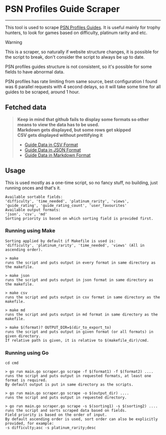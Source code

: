 # PSN Profiles Guide Scraper

----

This tool is used to scrape [PSN Profiles Guides](https://psnprofiles.com/guides/popular). 
It is useful mainly for trophy hunters, to look for games based on difficulty, platinum rarity and etc.

> [!WARNING]
> This is a scraper, so naturally if website structure changes, it is possible for the script to break, don't consider the script to always be up to date.
> 
> PSN profiles guides structure is not consistent, so it's possible for some fields to have abnormal data.
> 
> PSN profiles has rate limiting from same source, best configuration I found was 6 parallel requests with 4 second delays, so it will take some time for all guides to be scraped, around 1 hour.  

## Fetched data
> **Keep in mind that github fails to display some formats so other means to view the data has to be used.**<br/>
> **Markdown gets displayed, but some rows get skipped**<br/>
> **CSV gets displayed without prettifying it**<br/>
> 
> * [Guide Data in CSV Format](https://github.com/giorgtarkha/psnprofiles-guide-scraper/blob/main/data/guide_data.csv)  
> * [Guide Data in JSON Format](https://github.com/giorgtarkha/psnprofiles-guide-scraper/blob/main/data/guide_data.json)  
> * [Guide Data in Markdown Format](https://github.com/giorgtarkha/psnprofiles-guide-scraper/blob/main/data/guide_data.md)

## Usage

This is used mostly as a one-time script, so no fancy stuff, no building, just running onces and that's it.
```
Available sortable fields:  
'difficulty', 'time_needed', 'platinum_rarity', 'views', 'guide_rating', 'guide_rating_count', 'user_favourites'
Available output formats: 
'json', 'csv', 'md'
Sorting priority is based on which sorting field is provided first.
```

### Running using Make

```
Sorting applied by default if Makefile is used is:
'difficulty', 'platinum_rarity', 'time_needed', 'views' (All in ascending order).

> make
runs the script and puts output in every format in same directory as the makefile.

> make json
runs the script and puts output in json format in same directory as the makefile.

> make csv
runs the script and puts output in csv format in same directory as the makefile.

> make md
runs the script and puts output in md format in same directory as the makefile.

> make $(format)? OUTPUT_DIR=$(dir_to_export_to)
runs the script and puts output in given format (or all formats) in given directory. 
If relative path is given, it is relative to $(makefile_dir)/cmd.
```

### Running using Go

```
cd cmd

> go run main.go scraper.go scrape -f $(format1) -f $(format2) ....
runs the script and puts output in requested formats, at least one format is required. 
By default output is put in same directory as the scripts.

> go run main.go scraper.go scrape -o $(output_dir) ....
runs the script and puts output in requested directory.

> go run main.go scraper.go scrape -s $(sorting1) -s $(sorting2) ....
runs the script and sorts scraped data based on fields.
Field priority is based on the order of input.
By default ascending order is used, sort order can also be explicitly provided, for example: 
-s difficulty;asc -s platinum_rarity;desc
```
